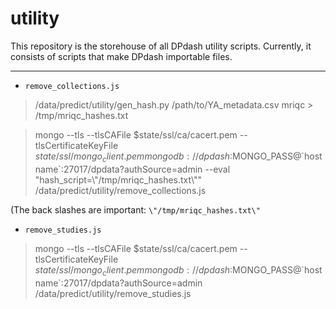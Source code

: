 # utility

This repository is the storehouse of all DPdash utility scripts. Currently, it consists of scripts that make DPdash importable files.

---

* `remove_collections.js`

> /data/predict/utility/gen_hash.py  /path/to/YA_metadata.csv mriqc > /tmp/mriqc_hashes.txt

> mongo --tls --tlsCAFile $state/ssl/ca/cacert.pem --tlsCertificateKeyFile $state/ssl/mongo_client.pem mongodb://dpdash:$MONGO_PASS@\`hostname\`:27017/dpdata?authSource=admin --eval "hash_script=\\"/tmp/mriqc_hashes.txt\\"" /data/predict/utility/remove_collections.js

(The back slashes are important: `\"/tmp/mriqc_hashes.txt\"`



* `remove_studies.js`

> mongo --tls --tlsCAFile $state/ssl/ca/cacert.pem --tlsCertificateKeyFile $state/ssl/mongo_client.pem mongodb://dpdash:$MONGO_PASS@\`hostname\`:27017/dpdata?authSource=admin /data/predict/utility/remove_studies.js
